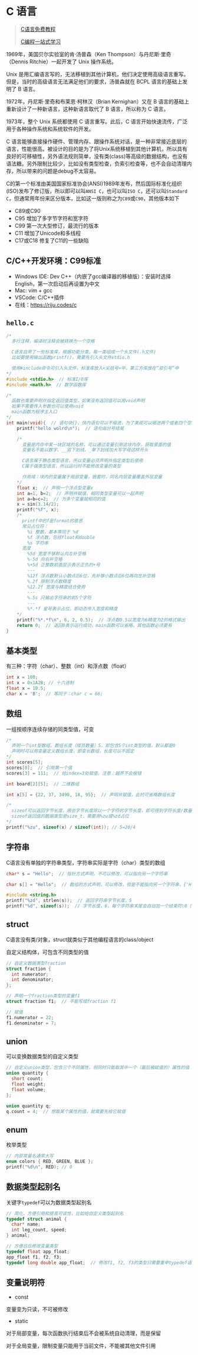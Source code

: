 # C 语言

> [C语言免费教程](https://wangdoc.com/clang/intro.html)
>
> [C编程一站式学习](https://akaedu.github.io/book/index.html)

1969年，美国贝尔实验室的肯·汤普森（Ken Thompson）与丹尼斯·里奇（Dennis Ritchie）一起开发了 Unix 操作系统。

Unix 是用汇编语言写的，无法移植到其他计算机，他们决定使用高级语言重写。但是，当时的高级语言无法满足他们的要求，汤普森就在 BCPL 语言的基础上发明了 B 语言。

1972年，丹尼斯·里奇和布莱恩·柯林汉（Brian Kernighan）又在 B 语言的基础上重新设计了一种新语言，这种新语言取代了 B 语言，所以称为 C 语言。

1973年，整个 Unix 系统都使用 C 语言重写。此后，C 语言开始快速流传，广泛用于各种操作系统和系统软件的开发。

C 语言能够直接操作硬件、管理内存、跟操作系统对话，是一种非常接近底层的语言，性能很高。被设计的目的是为了将Unix系统移植到其他计算机，所以具有良好的可移植性，另外语法规则简单，没有类(class)等高级的数据结构，也没有语法糖。另外限制比较少，比如没有类型检查，负索引检查等，也不会自动清理内存，所以带来的问题是debug不太容易。

C的第一个标准由美国国家标准协会(ANSI)1989年发布，然后国际标准化组织(ISO)发布了修订版，所以即可以叫`ANSI C`，也可以叫`ISO C`，还可以叫`Standard C`，但通常用年份来区分版本，比如这一版则称之为`C89`或`C90`，其他版本如下

- C89或C90
- C95 增加了多字节字符和宽字符
- C99 第一次大型修订，最流行的版本
- C11 增加了Unicode和多线程
- C17或C18 修复了C11的一些缺陷

## C/C++开发环境：C99标准

- Windows IDE: Dev C++（内嵌了gcc编译器的移植版）：安装时选择English，第一次启动后再设置为中文
- Mac: vim + gcc
- VSCode: C/C++插件
- 在线：<https://riju.codes/c>

## `hello.c`

```c
/*
  多行注释，编译时注释会被转换为一个空格

  C语言自带了一些标准库，根据功能分类，每一类组成一个头文件(.h文件)
  比如要使用输出函数printf()，需要先引入头文件stdio.h

  使用#include命令可引入头文件，标准库放入<尖括号>中，第三方库放在“双引号”中
*/
#include <stdio.h>  // 标准I/O库
#include <math.h>  // 数学函数库

/*
  函数也需要声明并指定返回值类型，如果没有返回值可以用void声明
  如果不需要传入参数也可以使用void
  main函数为程序主入口
*/
int main(void){  // 语句块{}，快内语句可以不缩进，为了美观可以缩进两个或者四个空格
    printf("hello wolrd\n");  // 语句由分号结尾

    /*
      变量是内存中某一块区域的名称，可以通过变量引用这块内存，获取里面的值
      变量名不能以数字、__双下划线、_单下划线加大写字母这样开头

      C语言属于静态类型语言，所以变量必须声明并指定类型后使用
      C属于强类型语言，所以运行时不能修改变量的类型

      作用域：块内的变量属于局部变量，嵌套时，同名内层变量覆盖外层变量
    */
    float x;  // 声明一个浮点型变量x
    int a=1, b=2;  // 声明并赋值，相同类型变量可以一起声明
    int a=b=c=2;  // 为多个变量赋相同的值
    x = sin(3.14/2);
    printf("%f", x);
    /* 
      printf中的f是format的意思
      常见占位符：
        %i 整数，基本等同于 %d
        %f 浮点数，包括float和double
        %s 字符串
      宽度
        %5d 宽度不够默认向左补空格
        %-5d 向右补空格
        %+5d 正整数前面显示表示正负的+号
        ---
        %12f 浮点数默认小数点后6位，先补够小数点后6位再向左补空格
        %.2f 限制浮点数精度
        %12.2f 宽度与精度结合使用
        ---
        %.5s 只输出字符串的前5个字符
        ---
        %*.*f 星号表示占位，即动态传入宽度和精度
    */
    printf("%*.*f\n", 6, 2, 0.5);  // 浮点数0.5以宽度为6精度为2的格式输出
    return 0;  // 返回0表示运行成功，main函数可以省略，其他函数必须要有
}
```

## 基本类型

有三种：字符（char）、整数（int）和浮点数（float）

```c
int x = 100;
int x = 0x1A2B; // 十六进制
float x = 10.5;
char x = 'B';  // 等同于：char c = 66;
```

## 数组

一组按顺序连续存储的同类型值，可变

```c
/*
  声明一个int型数组，数组长度（成员数量）5，即包含5个int类型的值，默认都是0
  声明时可以用变量定义数组长度，即变长数组，长度可以不固定
*/
int scores[5];
scores[0];  // 引用第一个值
scores[3] = 111;  // 给index=3处赋值，注意：越界不会报错

int board[2][5];  // 二维数组

int x[5] = {22, 37, 3490, 18, 95};  // 声明并赋值，此时可省略数组长度

/*
  sizeof可以返回字节长度，用总字节长度除以一个字符的字节长度，即可得到字符长度/数量
  sizeof返回值的数据类型是size_t，需要用%zu或%zd占位
*/
printf("%zu", sizeof(x) / sizeof(int)); // 5=20/4
```

## 字符串

C语言没有单独的字符串类型，字符串实际是字符（char）类型的数组

```c
char* s = "Hello";  // 指针方式声明，不可以修改，可以指向另一个字符串

char s[] = "Hello";  // 数组的方式声明，可以修改，但是不能指向另一个字符串，{'H', 'e', 'l', 'l', 'o'}

#include <string.h>
printf("%zd", strlen(s));  // 返回字符串字节长度，5
printf("%d", sizeof(s));  // 字节长度，6，每个字符串末尾会自动加一个结束符\0（一个全是二进制0的字节）
```

## struct

C语言没有类/对象，struct就类似于其他编程语言的class/object

自定义结构体，可包含不同类型的值

```c
// 自定义数据类型fraction
struct fraction {
  int numerator;
  int denominator;
};

// 声明一个fraction类型的变量f1
struct fraction f1;  // 不能写成fraction f1

// 赋值
f1.numerator = 22;
f1.denominator = 7;
```

## union

可以变换数据类型的自定义类型

```c
// 自定义union类型，包含三个不同属性，但同时只能取其中一个（最后被赋值的）属性的值
union quantity {
  short count;
  float weight;
  float volume;
};

union quantity q;
q.count = 4;  // 想取某个属性的值，就需要先给它赋值
```

## enum

枚举类型

```c
// 内部常量名通常大写
enum colors { RED, GREEN, BLUE };
printf("%d\n", RED); // 0
```

## 数据类型起别名

关键字`typedef`可以为数据类型起别名

```c
// 简化，方便引用和提高可读性，比如给自定义类型起别名
typedef struct animal {
  char* name;
  int leg_count, speed;
} animal;

// 方便日后修改变量类型
typedef float app_float;
app_float f1, f2, f3;
typedef long double app_float;  // 修改f1, f2, f3的类型只需要重申typedef语句
```

## 变量说明符

- const

变量变为只读，不可被修改

- static

对于局部变量，每次函数执行结束后不会被系统自动清理，而是保留

对于全局变量，限制变量只能用于当前文件，不能被其他文件引用
